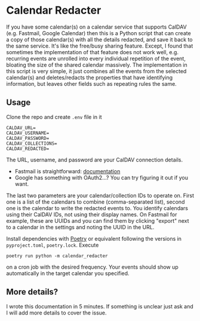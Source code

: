 # Calendar Redacter

If you have some calendar(s) on a calendar service that supports
CalDAV (e.g. Fastmail, Google Calendar) then this is a Python script
that can create a copy of those calendar(s) with all the details
redacted, and save it back to the same service. It's like the
free/busy sharing feature. Except, I found that sometimes the
implementation of that feature does not work well, e.g. recurring
events are unrolled into every individual repetition of the event,
bloating the size of the shared calendar massively. The implementation
in this script is very simple, it just combines all the events from
the selected calendar(s) and deletes/redacts the properties that have
identifying information, but leaves other fields such as repeating
rules the same.

## Usage

Clone the repo and create `.env` file in it

```
CALDAV_URL=
CALDAV_USERNAME=
CALDAV_PASSWORD=
CALDAV_COLLECTIONS=
CALDAV_REDACTED=
```

The URL, username, and password are your CalDAV connection details.

* Fastmail is straightforward:
  [documentation](https://www.fastmail.help/hc/en-us/articles/1500000278342-Server-names-and-ports#calendar)
* Google has something with OAuth2...? You can try figuring it out if
  you want.

The last two parameters are your calendar/collection IDs to operate
on. First one is a list of the calendars to combine (comma-separated
list), second one is the calendar to write the redacted events to. You
identify calendars using their CalDAV IDs, not using their display
names. On Fastmail for example, these are UUIDs and you can find them
by clicking "export" next to a calendar in the settings and noting the
UUID in the URL.

Install dependencies with [Poetry](https://python-poetry.org/) or
equivalent following the versions in `pyproject.toml`, `poetry.lock`.
Execute

```
poetry run python -m calendar_redacter
```

on a cron job with the desired frequency. Your events should show up
automatically in the target calendar you specified.

## More details?

I wrote this documentation in 5 minutes. If something is unclear just
ask and I will add more details to cover the issue.
